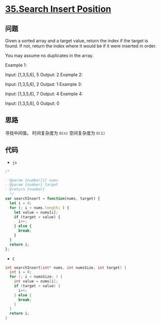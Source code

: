 # [35.Search Insert Position](https://leetcode.com/problems/search-insert-position/)

## 问题

Given a sorted array and a target value, return the index if the target is found. If not, return the index where it would be if it were inserted in order.

You may assume no duplicates in the array.

Example 1:

Input: [1,3,5,6], 5
Output: 2
Example 2:

Input: [1,3,5,6], 2
Output: 1
Example 3:

Input: [1,3,5,6], 7
Output: 4
Example 4:

Input: [1,3,5,6], 0
Output: 0

## 思路

寻找中间值。
时间复杂度为 `O(n)`
空间复杂度为 `O(1)`

## 代码

- `js`

```js
/*

- @param {number[]} nums
- @param {number} target
- @return {number}
  */
var searchInsert = function(nums, target) {
  let i = 0;
  for (; i < nums.length; ) {
    let value = nums[i];
    if (target > value) {
      i++;
    } else {
      break;
    }
  }
  return i;
};
```

- `C`

```c
int searchInsert(int* nums, int numsSize, int target) {
  int i = 0;
  for (; i < numsSize; ) {
    int value = nums[i];
    if (target > value) {
      i++;
    } else {
      break;
    }
  }
  return i;
}
```
